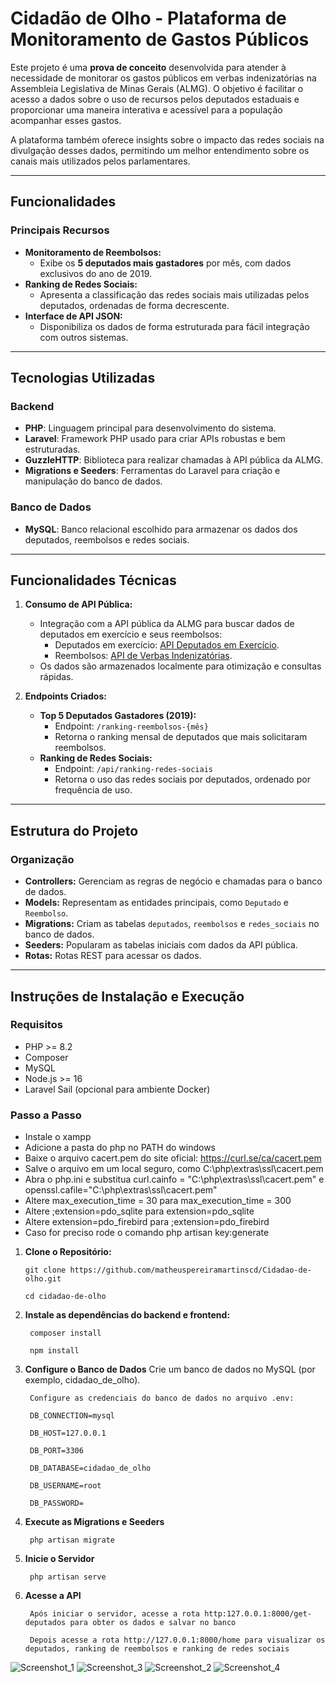 # Cidadão de Olho - Plataforma de Monitoramento de Gastos Públicos

Este projeto é uma **prova de conceito** desenvolvida para atender à necessidade de monitorar os gastos públicos em verbas indenizatórias na Assembleia Legislativa de Minas Gerais (ALMG). O objetivo é facilitar o acesso a dados sobre o uso de recursos pelos deputados estaduais e proporcionar uma maneira interativa e acessível para a população acompanhar esses gastos.

A plataforma também oferece insights sobre o impacto das redes sociais na divulgação desses dados, permitindo um melhor entendimento sobre os canais mais utilizados pelos parlamentares.

---

## Funcionalidades

### Principais Recursos
- **Monitoramento de Reembolsos:**
  - Exibe os **5 deputados mais gastadores** por mês, com dados exclusivos do ano de 2019.
- **Ranking de Redes Sociais:**
  - Apresenta a classificação das redes sociais mais utilizadas pelos deputados, ordenadas de forma decrescente.
- **Interface de API JSON:**
  - Disponibiliza os dados de forma estruturada para fácil integração com outros sistemas.

---

## Tecnologias Utilizadas

### Backend
- **PHP**: Linguagem principal para desenvolvimento do sistema.
- **Laravel**: Framework PHP usado para criar APIs robustas e bem estruturadas.
- **GuzzleHTTP**: Biblioteca para realizar chamadas à API pública da ALMG.
- **Migrations e Seeders**: Ferramentas do Laravel para criação e manipulação do banco de dados.

### Banco de Dados
- **MySQL**: Banco relacional escolhido para armazenar os dados dos deputados, reembolsos e redes sociais.

---

## Funcionalidades Técnicas

1. **Consumo de API Pública:**
   - Integração com a API pública da ALMG para buscar dados de deputados em exercício e seus reembolsos:
     - Deputados em exercício: [API Deputados em Exercício](http://dadosabertos.almg.gov.br/ws/deputados/em_exercicio).
     - Reembolsos: [API de Verbas Indenizatórias](http://dadosabertos.almg.gov.br/ws/ajuda/sobre).
   - Os dados são armazenados localmente para otimização e consultas rápidas.

2. **Endpoints Criados:**
   - **Top 5 Deputados Gastadores (2019):**
     - Endpoint: `/ranking-reembolsos-{mês}`
     - Retorna o ranking mensal de deputados que mais solicitaram reembolsos.
   - **Ranking de Redes Sociais:**
     - Endpoint: `/api/ranking-redes-sociais`
     - Retorna o uso das redes sociais por deputados, ordenado por frequência de uso.

---

## Estrutura do Projeto

### Organização
- **Controllers:** Gerenciam as regras de negócio e chamadas para o banco de dados.
- **Models:** Representam as entidades principais, como `Deputado` e `Reembolso`.
- **Migrations:** Criam as tabelas `deputados`, `reembolsos` e `redes_sociais` no banco de dados.
- **Seeders:** Popularam as tabelas iniciais com dados da API pública.
- **Rotas:** Rotas REST para acessar os dados.

---

## Instruções de Instalação e Execução

### Requisitos
- PHP >= 8.2
- Composer
- MySQL
- Node.js >= 16
- Laravel Sail (opcional para ambiente Docker)

### Passo a Passo
- Instale o xampp
- Adicione a pasta do php no PATH do windows
- Baixe o arquivo cacert.pem do site oficial: https://curl.se/ca/cacert.pem
- Salve o arquivo em um local seguro, como C:\php\extras\ssl\cacert.pem
- Abra o php.ini e substitua curl.cainfo = "C:\php\extras\ssl\cacert.pem" e openssl.cafile="C:\php\extras\ssl\cacert.pem"
- Altere max_execution_time = 30 para max_execution_time = 300
- Altere ;extension=pdo_sqlite para extension=pdo_sqlite
- Altere extension=pdo_firebird para ;extension=pdo_firebird
- Caso for preciso rode o comando php artisan key:generate

1. **Clone o Repositório:**

       git clone https://github.com/matheuspereiramartinscd/Cidadao-de-olho.git
    
       cd cidadao-de-olho

2. **Instale as dependências do backend e frontend:**

        composer install
    
        npm install

3. **Configure o Banco de Dados**
        Crie um banco de dados no MySQL (por exemplo, cidadao_de_olho).
        
        Configure as credenciais do banco de dados no arquivo .env:
        
        DB_CONNECTION=mysql
        
        DB_HOST=127.0.0.1
        
        DB_PORT=3306
        
        DB_DATABASE=cidadao_de_olho
        
        DB_USERNAME=root
        
        DB_PASSWORD=

4. **Execute as Migrations e Seeders**

        php artisan migrate

5. **Inicie o Servidor**

        php artisan serve

6. **Acesse a API**

        Após iniciar o servidor, acesse a rota http:127.0.0.1:8000/get-deputados para obter os dados e salvar no banco
    
        Depois acesse a rota http://127.0.0.1:8000/home para visualizar os deputados, ranking de reembolsos e ranking de redes sociais

![Screenshot_1](https://github.com/user-attachments/assets/bd9e633c-09db-464b-9025-a804ced45750)
![Screenshot_3](https://github.com/user-attachments/assets/0362e60d-a17d-4bcd-a2c2-e720de201c10)
![Screenshot_2](https://github.com/user-attachments/assets/4ad28afa-dcc8-4bdd-a0da-06aca5bd27ab)
![Screenshot_4](https://github.com/user-attachments/assets/3c0740df-626d-42cf-8cc1-4ca99f25f352)


